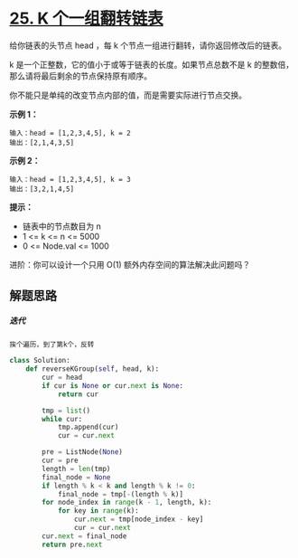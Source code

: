 # [25. K 个一组翻转链表](https://leetcode.cn/problems/reverse-nodes-in-k-group/)

给你链表的头节点 head ，每 k 个节点一组进行翻转，请你返回修改后的链表。

k 是一个正整数，它的值小于或等于链表的长度。如果节点总数不是 k 的整数倍，那么请将最后剩余的节点保持原有顺序。

你不能只是单纯的改变节点内部的值，而是需要实际进行节点交换。



**示例 1：**

```
输入：head = [1,2,3,4,5], k = 2
输出：[2,1,4,3,5]
```

**示例 2：**



```
输入：head = [1,2,3,4,5], k = 3
输出：[3,2,1,4,5]
```

**提示：**

- 链表中的节点数目为 n
- 1 <= k <= n <= 5000
- 0 <= Node.val <= 1000


进阶：你可以设计一个只用 O(1) 额外内存空间的算法解决此问题吗？



## 解题思路

##### 迭代

```
挨个遍历，到了第k个，反转
```



```python
class Solution:
    def reverseKGroup(self, head, k):
        cur = head
        if cur is None or cur.next is None:
            return cur

        tmp = list()
        while cur:
            tmp.append(cur)
            cur = cur.next

        pre = ListNode(None)
        cur = pre
        length = len(tmp)
        final_node = None
        if length % k < k and length % k != 0:
            final_node = tmp[-(length % k)]
        for node_index in range(k - 1, length, k):
            for key in range(k):
                cur.next = tmp[node_index - key]
                cur = cur.next
        cur.next = final_node
        return pre.next
```